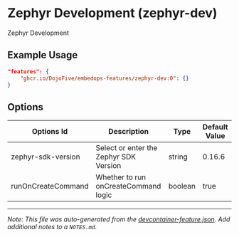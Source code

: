 
# Zephyr Development (zephyr-dev)

Zephyr Development

## Example Usage

```json
"features": {
    "ghcr.io/DojoFive/embedops-features/zephyr-dev:0": {}
}
```

## Options

| Options Id | Description | Type | Default Value |
|-----|-----|-----|-----|
| zephyr-sdk-version | Select or enter the Zephyr SDK Version | string | 0.16.6 |
| runOnCreateCommand | Whether to run onCreateCommand logic | boolean | true |



---

_Note: This file was auto-generated from the [devcontainer-feature.json](https://github.com/DojoFive/embedops-features/blob/main/src/zephyr-dev/devcontainer-feature.json).  Add additional notes to a `NOTES.md`._
